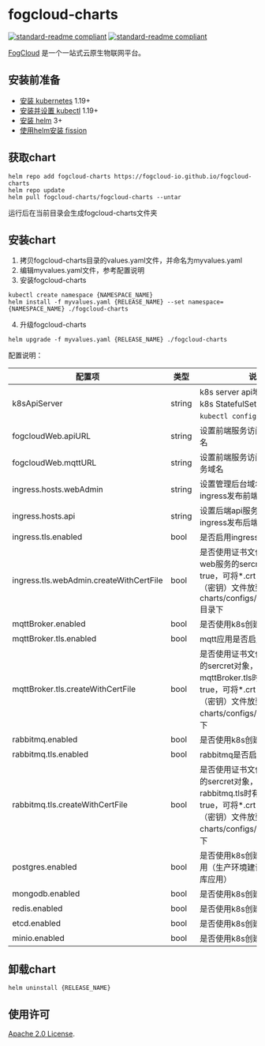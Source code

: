 # fogcloud-charts
[![standard-readme compliant](https://img.shields.io/badge/licence-Apache%202.0-blue)](https://www.apache.org/licenses/LICENSE-2.0) [![standard-readme compliant](https://img.shields.io/static/v1?label=official&message=demo&color=<COLOR>)](https://app.fogcloud.io)

[FogCloud](https://fogcloud.io) 是一个一站式云原生物联网平台。

## 安装前准备

- [安装 kubernetes](https://docs.k3s.io/installation) 1.19+ 
- [安装并设置 kubectl](https://kubernetes.io/docs/tasks/tools/install-kubectl-linux/) 1.19+
- [安装 helm](https://helm.sh/docs/intro/install/) 3+
- [使用helm安装 fission](https://fission.io/docs/installation/#with-helm)

## 获取chart

```console
helm repo add fogcloud-charts https://fogcloud-io.github.io/fogcloud-charts
helm repo update
helm pull fogcloud-charts/fogcloud-charts --untar
```
运行后在当前目录会生成fogcloud-charts文件夹

## 安装chart
1. 拷贝fogcloud-charts目录的values.yaml文件，并命名为myvalues.yaml
2. 编辑myvalues.yaml文件，参考配置说明
3. 安装fogcloud-charts
```console
kubectl create namespace {NAMESPACE_NAME}
helm install -f myvalues.yaml {RELEASE_NAME} --set namespace={NAMESPACE_NAME} ./fogcloud-charts
```
4. 升级fogcloud-charts
```console
helm upgrade -f myvalues.yaml {RELEASE_NAME} ./fogcloud-charts
```

配置说明：

| 配置项 | 类型 | 说明 |
| --- | --- | --- |
| k8sApiServer | string | k8s server api地址，用来创建k8s StatefulSet资源；可以通过```kubectl config view```获取 |
| fogcloudWeb.apiURL | string | 设置前端服务访问的后端api域名 |
| fogcloudWeb.mqttURL | string | 设置前端服务访问的后端mqtt服务域名 |
| ingress.hosts.webAdmin | string | 设置管理后台域名，使用ingress发布前端服务时会用到 |
| ingress.hosts.api | string | 设置后端api服务域名，使用ingress发布后端服务时会用到 |
| ingress.tls.enabled | bool | 是否启用ingress tls |
| ingress.tls.webAdmin.createWithCertFile | bool | 是否使用证书文件创建管理后台web服务的sercret对象；若为true，可将*.crt（证书）, *.key（密钥）文件放到fogcloud-charts/configs/cert/webAdmin目录下 |
| mqttBroker.enabled | bool | 是否使用k8s创建mqtt broker |
| mqttBroker.tls.enabled | bool | mqtt应用是否启用tls |
| mqttBroker.tls.createWithCertFile | bool | 是否使用证书文件创建mqtt应用的sercret对象，启用mqttBroker.tls时有效；若为true，可将*.crt（证书）, *.key（密钥）文件放到fogcloud-charts/configs/cert/mqtt目录下 | 
| rabbitmq.enabled | bool | 是否使用k8s创建rabbitmq |
| rabbitmq.tls.enabled | bool | rabbitmq是否启用tls |
| rabbitmq.tls.createWithCertFile | bool | 是否使用证书文件创建rabbitmq的sercret对象，启用rabbitmq.tls时有效；若为true，可将*.crt（证书）, *.key（密钥）文件放到fogcloud-charts/configs/cert/amqp目录下 | 
| postgres.enabled | bool | 是否使用k8s创建postgresql应用（生产环境建议单独部署数据库应用） |
| mongodb.enabled | bool | 是否使用k8s创建mongodb应用 |
| redis.enabled | bool | 是否使用k8s创建redis应用 |
| etcd.enabled | bool | 是否使用k8s创建etcd |
| minio.enabled | bool | 是否使用k8s创建minio |


## 卸载chart

```console
helm uninstall {RELEASE_NAME}
```

## 使用许可

[Apache 2.0 License](https://github.com/fission/.github/blob/main/LICENSE).